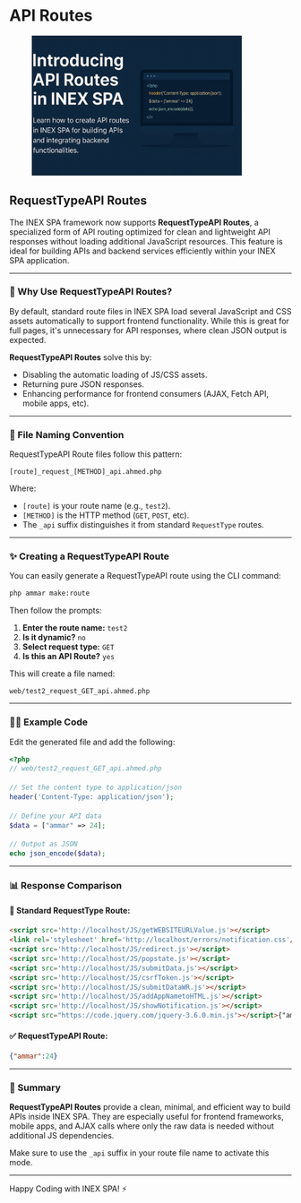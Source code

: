 # API Routes

<figure><img src="../../.gitbook/assets/ChatGPT Image Apr 19, 2025, 01_23_40 PM.png" alt="" width="375"><figcaption></figcaption></figure>

## RequestTypeAPI Routes

The INEX SPA framework now supports **RequestTypeAPI Routes**, a specialized form of API routing optimized for clean and lightweight API responses without loading additional JavaScript resources. This feature is ideal for building APIs and backend services efficiently within your INEX SPA application.

***

### 🚀 Why Use RequestTypeAPI Routes?

By default, standard route files in INEX SPA load several JavaScript and CSS assets automatically to support frontend functionality. While this is great for full pages, it's unnecessary for API responses, where clean JSON output is expected.

**RequestTypeAPI Routes** solve this by:

* Disabling the automatic loading of JS/CSS assets.
* Returning pure JSON responses.
* Enhancing performance for frontend consumers (AJAX, Fetch API, mobile apps, etc).

***

### 📂 File Naming Convention

RequestTypeAPI Route files follow this pattern:

```
[route]_request_[METHOD]_api.ahmed.php
```

Where:

* `[route]` is your route name (e.g., `test2`).
* `[METHOD]` is the HTTP method (`GET`, `POST`, etc).
* The `_api` suffix distinguishes it from standard `RequestType` routes.

***

### ✨ Creating a RequestTypeAPI Route

You can easily generate a RequestTypeAPI route using the CLI command:

```bash
php ammar make:route
```

Then follow the prompts:

1. **Enter the route name:** `test2`
2. **Is it dynamic?** `no`
3. **Select request type:** `GET`
4. **Is this an API Route?** `yes`

This will create a file named:

```
web/test2_request_GET_api.ahmed.php
```

***

### 🧑‍💻 Example Code

Edit the generated file and add the following:

```php
<?php
// web/test2_request_GET_api.ahmed.php

// Set the content type to application/json
header('Content-Type: application/json');

// Define your API data
$data = ["ammar" => 24];

// Output as JSON
echo json_encode($data);
```

***

### 📊 Response Comparison

#### 🧪 Standard RequestType Route:

```html
<script src='http://localhost/JS/getWEBSITEURLValue.js'></script>
<link rel='stylesheet' href='http://localhost/errors/notification.css'/>
<script src='http://localhost/JS/redirect.js'></script>
<script src='http://localhost/JS/popstate.js'></script>
<script src='http://localhost/JS/submitData.js'></script>
<script src='http://localhost/JS/csrfToken.js'></script>
<script src='http://localhost/JS/submitDataWR.js'></script>
<script src='http://localhost/JS/addAppNametoHTML.js'></script>
<script src='http://localhost/JS/showNotification.js'></script>
<script src="https://code.jquery.com/jquery-3.6.0.min.js"></script>{"ammar":24}
```

#### ✅ RequestTypeAPI Route:

```json
{"ammar":24}
```

***

### 📘 Summary

**RequestTypeAPI Routes** provide a clean, minimal, and efficient way to build APIs inside INEX SPA. They are especially useful for frontend frameworks, mobile apps, and AJAX calls where only the raw data is needed without additional JS dependencies.

Make sure to use the `_api` suffix in your route file name to activate this mode.

***

Happy Coding with INEX SPA! ⚡
